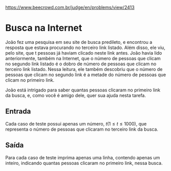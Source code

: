 https://www.beecrowd.com.br/judge/en/problems/view/2413

# Busca na Internet

João fez uma pesquisa em seu site de busca predileto, e encontrou a resposta
que estava procurando no terceiro link listado. Além disso, ele viu, pelo
site, que t pessoas já haviam clicado neste link antes. João havia lido
anteriormente, também na Internet, que o número de pessoas que clicam no
segundo link listado é o dobro de número de pessoas que clicam no terceiro
link listado. Nessa leitura, ele também descobriu que o número de pessoas que
clicam no segundo link é a metade do número de pessoas que clicam no primeiro
link.

João está intrigado para saber quantas pessoas clicaram no primeiro link da
busca, e, como você é amigo dele, quer sua ajuda nesta tarefa.

## Entrada

Cada caso de teste possui apenas um número, $t (1 \leq t \leq 1000)$, que
representa o número de pessoas que clicaram no terceiro link da busca.

## Saída

Para cada caso de teste imprima apenas uma linha, contendo apenas um inteiro,
indicando quantas pessoas clicaram no primeiro link, nessa busca.
